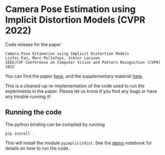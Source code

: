# Camera Pose Estimation using Implicit Distortion Models (CVPR 2022)

Code release for the paper
```
Camera Pose Estimation using Implicit Distortion Models
Linfei Pan, Marc Pollefeys, Viktor Larsson
IEEE/CVF Conference on Computer Vision and Pattern Recognition (CVPR) 2022
```
You can find the paper [here](https://openaccess.thecvf.com/content/CVPR2022/papers/Pan_Camera_Pose_Estimation_Using_Implicit_Distortion_Models_CVPR_2022_paper.pdf), and the supplementary material [here](https://openaccess.thecvf.com/content/CVPR2022/supplemental/Pan_Camera_Pose_Estimation_CVPR_2022_supplemental.pdf).

This is a cleaned-up re-implementation of the code used to run the experiments in the paper. Please let us know if you find any bugs or have any trouble running it!


## Running the code
The python binding can be compiled by running

```
pip install .
```

This will install the module `pyimplicitdist`. See the [demo](demo.ipynb) notebook for details on how to run the code.


